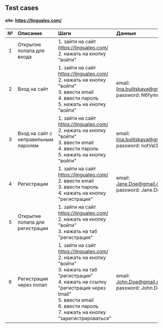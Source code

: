 ## Test cases
#### site: https://lingualeo.com/

| № | Описание | Шаги | Данные | Ожидаемый результат |
| :---: | :--- | :--- | :--- | :--- |
| 1 | Открытие попапа для входа | 1. зайти на сайт https://lingualeo.com/ <br />2. нажать на кнопку "войти" |  | Откроется попап с формой для входа |
| 2 | Вход на сайт | 1. зайти на сайт https://lingualeo.com/ <br />2. нажать на кнопку "войти" <br />3. ввести email <br />4. ввести пароль <br />5. нажать на кнопку "войти" | email: lina.bulitskaya@gmail.com <br />password: N6fymd | Переход на https://lingualeo.com/ru/dashboard |
| 3 | Вход на сайт с неправильным паролем | 1. зайти на сайт https://lingualeo.com/ <br />2. нажать на кнопку "войти" <br />3. ввести email <br />4. ввести пароль <br />5. нажать на кнопку "войти" | email: lina.bulitskaya@gmail.com <br />password: notVal1d | Анимация, появление красной рамки у формы, появление текста под формой "Пароль/email введены неверно" |
| 4 | Регистрации | 1. зайти на сайт https://lingualeo.com/ <br />2. ввести email <br />3. ввести пароль <br />4. нажать на кнопку "регистрация" | email: Jane.Doe@gmail.com <br />password: Jane.Doe | Переход на первый шаг регистрации: "Расскажи о себе" |
| 5 | Открытие попапа для регистрации | 1. зайти на сайт https://lingualeo.com/ <br />2. нажать на кнопку "войти" <br />3. нажать на таб "регистрация" |  | Откроется попап с формой для регистрации |
| 6 | Регистрация через попап | 1. зайти на сайт https://lingualeo.com/ <br />2. нажать на кнопку "войти" <br />3. нажать на таб "регистрация" <br />4. нажать на ссылку "регистрация через tmail" <br />5. ввести email <br />6. ввести пароль <br />7. нажать на кнопку "зарегистрироваться" | email: John.Doe@gmail.com <br />password: John.Doe | Переход на первый шаг регистрации: "Расскажи о себе" |
